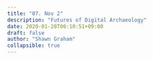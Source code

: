 ```yaml
---
title: "07. Nov 2"
description: "Futures of Digital Archaeology"
date: 2020-01-28T00:10:51+09:00
draft: false
author: "Shawn Graham"
collapsible: true
---
```

